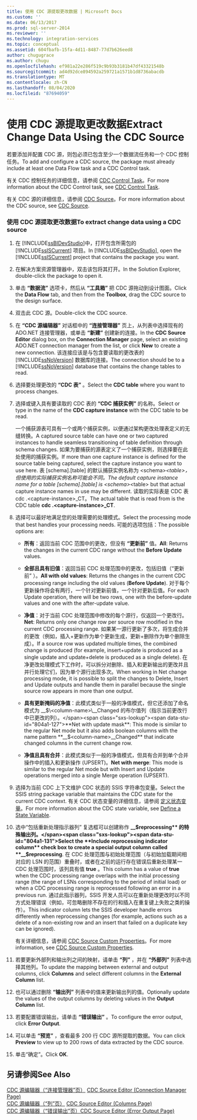 ```yaml
---
title: 使用 CDC 源提取更改数据 | Microsoft Docs
ms.custom: ''
ms.date: 06/13/2017
ms.prod: sql-server-2014
ms.reviewer: ''
ms.technology: integration-services
ms.topic: conceptual
ms.assetid: 604fbafb-15fa-4d11-8487-77d7b626eed8
author: chugugrace
ms.author: chugu
ms.openlocfilehash: ef981a22e286f519c9b93b3181b47df43321548b
ms.sourcegitcommit: ad4d92dce894592a259721a1571b1d8736abacdb
ms.translationtype: MT
ms.contentlocale: zh-CN
ms.lasthandoff: 08/04/2020
ms.locfileid: "87694059"
---
```

# <a name="extract-change-data-using-the-cdc-source"></a><span data-ttu-id="804a1-102">使用 CDC 源提取更改数据</span><span class="sxs-lookup"><span data-stu-id="804a1-102">Extract Change Data Using the CDC Source</span></span>
  <span data-ttu-id="804a1-103">若要添加并配置 CDC 源，则包必须已包含至少一个数据流任务和一个 CDC 控制任务。</span><span class="sxs-lookup"><span data-stu-id="804a1-103">To add and configure a CDC source, the package must already include at least one Data Flow task and a CDC Control task.</span></span>  
  
 <span data-ttu-id="804a1-104">有关 CDC 控制任务的详细信息，请参阅 [CDC Control Task](../control-flow/cdc-control-task.md)。</span><span class="sxs-lookup"><span data-stu-id="804a1-104">For more information about the CDC Control task, see [CDC Control Task](../control-flow/cdc-control-task.md).</span></span>  
  
 <span data-ttu-id="804a1-105">有关 CDC 源的详细信息，请参阅 [CDC Source](cdc-source.md)。</span><span class="sxs-lookup"><span data-stu-id="804a1-105">For more information about the CDC source, see [CDC Source](cdc-source.md).</span></span>  
  
### <a name="to-extract-change-data-using-a-cdc-source"></a><span data-ttu-id="804a1-106">使用 CDC 源提取更改数据</span><span class="sxs-lookup"><span data-stu-id="804a1-106">To extract change data using a CDC source</span></span>  
  
1.  <span data-ttu-id="804a1-107">在 [!INCLUDE[ssBIDevStudio](../../includes/ssbidevstudio-md.md)]中，打开包含所需包的 [!INCLUDE[ssISCurrent](../../includes/ssiscurrent-md.md)] 项目。</span><span class="sxs-lookup"><span data-stu-id="804a1-107">In [!INCLUDE[ssBIDevStudio](../../includes/ssbidevstudio-md.md)], open the [!INCLUDE[ssISCurrent](../../includes/ssiscurrent-md.md)] project that contains the package you want.</span></span>  
  
2.  <span data-ttu-id="804a1-108">在解决方案资源管理器中，双击该包将其打开。</span><span class="sxs-lookup"><span data-stu-id="804a1-108">In the Solution Explorer, double-click the package to open it.</span></span>  
  
3.  <span data-ttu-id="804a1-109">单击 **“数据流”** 选项卡，然后从 **“工具箱”** 把 CDC 源拖动到设计图面。</span><span class="sxs-lookup"><span data-stu-id="804a1-109">Click the **Data Flow** tab, and then from the **Toolbox**, drag the CDC source to the design surface.</span></span>  
  
4.  <span data-ttu-id="804a1-110">双击此 CDC 源。</span><span class="sxs-lookup"><span data-stu-id="804a1-110">Double-click the CDC source.</span></span>  
  
5.  <span data-ttu-id="804a1-111">在 **“CDC 源编辑器”** 对话框中的 **“连接管理器”** 页上，从列表中选择现有的 ADO.NET 连接管理器，或单击 **“新建”** 创建新的连接。</span><span class="sxs-lookup"><span data-stu-id="804a1-111">In the **CDC Source Editor** dialog box, on the **Connection Manager** page, select an existing ADO.NET connection manager from the list, or click **New** to create a new connection.</span></span> <span data-ttu-id="804a1-112">该连接应该是与包含要读取的更改表的 [!INCLUDE[ssNoVersion](../../includes/ssnoversion-md.md)] 数据库的连接。</span><span class="sxs-lookup"><span data-stu-id="804a1-112">The connection should be to a [!INCLUDE[ssNoVersion](../../includes/ssnoversion-md.md)] database that contains the change tables to read.</span></span>  
  
6.  <span data-ttu-id="804a1-113">选择要处理更改的 **“CDC 表”** 。</span><span class="sxs-lookup"><span data-stu-id="804a1-113">Select the **CDC table** where you want to process changes.</span></span>  
  
7.  <span data-ttu-id="804a1-114">选择或键入具有要读取的 CDC 表的 **“CDC 捕获实例”** 的名称。</span><span class="sxs-lookup"><span data-stu-id="804a1-114">Select or type in the name of the **CDC capture instance** with the CDC table to be read.</span></span>  
  
     <span data-ttu-id="804a1-115">一个捕获源表可具有一个或两个捕获实例，以便通过架构更改处理表定义的无缝转换。</span><span class="sxs-lookup"><span data-stu-id="804a1-115">A captured source table can have one or two captured instances to handle seamless transitioning of table definition through schema changes.</span></span> <span data-ttu-id="804a1-116">如果为要捕获的源表定义了一个捕获实例，则选择要在此处使用的捕获实例。</span><span class="sxs-lookup"><span data-stu-id="804a1-116">If more than one capture instance is defined for the source table being captured, select the capture instance you want to use here.</span></span> <span data-ttu-id="804a1-117">表 [schema].[table] 的默认捕获实例名称为 \<schema>_\<table>，但使用的实际捕获实例名称可能会不同。</span><span class="sxs-lookup"><span data-stu-id="804a1-117">The default capture instance name for a table [schema].[table] is \<schema>_\<table> but that actual capture instance names in use may be different.</span></span> <span data-ttu-id="804a1-118">读取的实际表是 CDC 表 cdc .\<capture-instance>_CT。</span><span class="sxs-lookup"><span data-stu-id="804a1-118">The actual table that is read from is the CDC table **cdc .\<capture-instance>_CT**.</span></span>  
  
8.  <span data-ttu-id="804a1-119">选择可以最好地满足您的处理需要的处理模式。</span><span class="sxs-lookup"><span data-stu-id="804a1-119">Select the processing mode that best handles your processing needs.</span></span> <span data-ttu-id="804a1-120">可能的选项包括：</span><span class="sxs-lookup"><span data-stu-id="804a1-120">The possible options are:</span></span>  
  
    -   <span data-ttu-id="804a1-121">**所有**：返回当前 CDC 范围中的更改，但没有 **“更新前”** 值。</span><span class="sxs-lookup"><span data-stu-id="804a1-121">**All**: Returns the changes in the current CDC range without the **Before Update** values.</span></span>  
  
    -   <span data-ttu-id="804a1-122">**全部且具有旧值**：返回当前 CDC 处理范围中的更改，包括旧值（“更新前”  ）。</span><span class="sxs-lookup"><span data-stu-id="804a1-122">**All with old values**: Returns the changes in the current CDC processing range including the old values (**Before Update**).</span></span> <span data-ttu-id="804a1-123">对于每个更新操作将会有两行，一个针对更新前值，一个针对更新后值。</span><span class="sxs-lookup"><span data-stu-id="804a1-123">For each Update operation, there will be two rows, one with the before-update values and one with the after-update value.</span></span>  
  
    -   <span data-ttu-id="804a1-124">**净值**：对于当前 CDC 处理范围中修改的每个源行，仅返回一个更改行。</span><span class="sxs-lookup"><span data-stu-id="804a1-124">**Net**: Returns only one change row per source row modified in the current CDC processing range.</span></span> <span data-ttu-id="804a1-125">如果某一源行更新了多次，将生成合并的更改（例如，插入+更新作为单个更新生成，更新+删除作为单个删除生成）。</span><span class="sxs-lookup"><span data-stu-id="804a1-125">If a source row was updated multiple times, the combined change is produced (for example, insert+update is produced as a single update and update+delete is produced as a single delete).</span></span> <span data-ttu-id="804a1-126">在净更改处理模式下工作时，可以拆分对删除、插入和更新输出的更改并且并行处理它们，因为单个源行出现多次。</span><span class="sxs-lookup"><span data-stu-id="804a1-126">When working in Net change processing mode, it is possible to split the changes to Delete, Insert and Update outputs and handle them in parallel because the single source row appears in more than one output.</span></span>  
  
    -   <span data-ttu-id="804a1-127">**具有更新掩码的净值**：此模式类似于一般的净值模式，但它还添加了命名模式为 __$\<column-name>\__Changed 的布尔值列（指示当前更改行中已更改的列）。</span><span class="sxs-lookup"><span data-stu-id="804a1-127">**Net with update mask**: This mode is similar to the regular Net mode but it also adds boolean columns with the name pattern **__$\<column-name>\__Changed** that indicate changed columns in the current change row.</span></span>  
  
    -   <span data-ttu-id="804a1-128">**净值且具有合并**：此模式类似于一般的净值模式，但具有合并到单个合并操作中的插入和更新操作 (UPSERT)。</span><span class="sxs-lookup"><span data-stu-id="804a1-128">**Net with merge**: This mode is similar to the regular Net mode but with Insert and Update operations merged into a single Merge operation (UPSERT).</span></span>  
  
9. <span data-ttu-id="804a1-129">选择为当前 CDC 上下文维护 CDC 状态的 SSIS 字符串包变量。</span><span class="sxs-lookup"><span data-stu-id="804a1-129">Select the SSIS string package variable that maintains the CDC state for the current CDC context.</span></span> <span data-ttu-id="804a1-130">有关 CDC 状态变量的详细信息，请参阅 [定义状态变量](define-a-state-variable.md)。</span><span class="sxs-lookup"><span data-stu-id="804a1-130">For more information about the CDC state variable, see [Define a State Variable](define-a-state-variable.md).</span></span>  
  
10. <span data-ttu-id="804a1-131">选中“包括重新处理指示器列”  复选框可以创建称作 **__$reprocessing** 的特殊输出列。</span><span class="sxs-lookup"><span data-stu-id="804a1-131">Select the **Include reprocessing indicator column** check box to create a special output column called **__$reprocessing**.</span></span> <span data-ttu-id="804a1-132">在 CDC 处理范围与初始处理范围（与初始加载期间相对应的 LSN 的范围）重叠时，或者在之前的运行存在错误后重新处理某一 CDC 处理范围时，该列具有值 **true** 。</span><span class="sxs-lookup"><span data-stu-id="804a1-132">This column has a value of **true** when the CDC processing range overlaps with the initial processing range (the range of LSNs corresponding to the period of initial load) or when a CDC processing range is reprocessed following an error in a previous run.</span></span> <span data-ttu-id="804a1-133">通过此指示器列，SSIS 开发人员可以在重新处理更改时以不同方式处理错误（例如，可忽略删除不存在的行和插入在重复键上失败之类的操作）。</span><span class="sxs-lookup"><span data-stu-id="804a1-133">This indicator column lets the SSIS developer handle errors differently when reprocessing changes (for example, actions such as a delete of a non-existing row and an insert that failed on a duplicate key can be ignored).</span></span>  
  
     <span data-ttu-id="804a1-134">有关详细信息，请参阅 [CDC Source Custom Properties](cdc-source-custom-properties.md)。</span><span class="sxs-lookup"><span data-stu-id="804a1-134">For more information, see [CDC Source Custom Properties](cdc-source-custom-properties.md).</span></span>  
  
11. <span data-ttu-id="804a1-135">若要更新外部列和输出列之间的映射，请单击 **“列”** ，并在 **“外部列”** 列表中选择其他列。</span><span class="sxs-lookup"><span data-stu-id="804a1-135">To update the mapping between external and output columns, click **Columns** and select different columns in the **External Column** list.</span></span>  
  
12. <span data-ttu-id="804a1-136">也可以通过删除 **“输出列”** 列表中的值来更新输出列的值。</span><span class="sxs-lookup"><span data-stu-id="804a1-136">Optionally update the values of the output columns by deleting values in the **Output Column** list.</span></span>  
  
13. <span data-ttu-id="804a1-137">若要配置错误输出，请单击 **“错误输出”** 。</span><span class="sxs-lookup"><span data-stu-id="804a1-137">To configure the error output, click **Error Output**.</span></span>  
  
14. <span data-ttu-id="804a1-138">可以单击 **“预览”** ，查看最多 200 行 CDC 源所提取的数据。</span><span class="sxs-lookup"><span data-stu-id="804a1-138">You can click **Preview** to view up to 200 rows of data extracted by the CDC source.</span></span>  
  
15. <span data-ttu-id="804a1-139">单击“确定”。</span><span class="sxs-lookup"><span data-stu-id="804a1-139">Click **OK**.</span></span>  
  
## <a name="see-also"></a><span data-ttu-id="804a1-140">另请参阅</span><span class="sxs-lookup"><span data-stu-id="804a1-140">See Also</span></span>  
 <span data-ttu-id="804a1-141">[CDC 源编辑器（“连接管理器”页）](../cdc-source-editor-connection-manager-page.md) </span><span class="sxs-lookup"><span data-stu-id="804a1-141">[CDC Source Editor &#40;Connection Manager Page&#41;](../cdc-source-editor-connection-manager-page.md) </span></span>  
 <span data-ttu-id="804a1-142">[CDC 源编辑器（“列”页）](../cdc-source-editor-columns-page.md) </span><span class="sxs-lookup"><span data-stu-id="804a1-142">[CDC Source Editor &#40;Columns Page&#41;](../cdc-source-editor-columns-page.md) </span></span>  
 [<span data-ttu-id="804a1-143">CDC 源编辑器（“错误输出”页）</span><span class="sxs-lookup"><span data-stu-id="804a1-143">CDC Source Editor &#40;Error Output Page&#41;</span></span>](../cdc-source-editor-error-output-page.md)  
  
  
